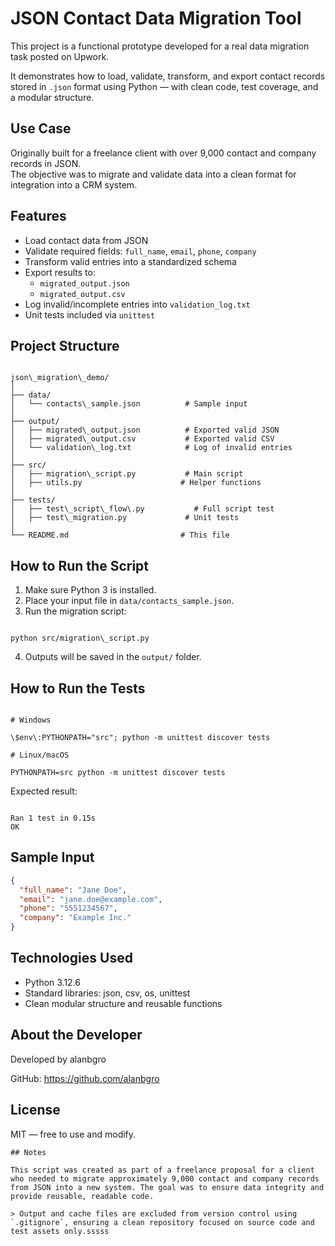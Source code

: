 # JSON Contact Data Migration Tool

This project is a functional prototype developed for a real data migration task posted on Upwork.

It demonstrates how to load, validate, transform, and export contact records stored in `.json` format using Python — with clean code, test coverage, and a modular structure.

## Use Case

Originally built for a freelance client with over 9,000 contact and company records in JSON.  
The objective was to migrate and validate data into a clean format for integration into a CRM system.

## Features

- Load contact data from JSON
- Validate required fields: `full_name`, `email`, `phone`, `company`
- Transform valid entries into a standardized schema
- Export results to:
  - `migrated_output.json`
  - `migrated_output.csv`
- Log invalid/incomplete entries into `validation_log.txt`
- Unit tests included via `unittest`

## Project Structure

```

json\_migration\_demo/
│
├── data/
│   └── contacts\_sample.json          # Sample input
│
├── output/
│   ├── migrated\_output.json          # Exported valid JSON
│   ├── migrated\_output.csv           # Exported valid CSV
│   └── validation\_log.txt            # Log of invalid entries
│
├── src/
│   ├── migration\_script.py           # Main script
│   ├── utils.py                      # Helper functions
│
├── tests/
│   ├── test\_script\_flow\.py           # Full script test
│   ├── test\_migration.py             # Unit tests
│
└── README.md                         # This file

```

## How to Run the Script

1. Make sure Python 3 is installed.
2. Place your input file in `data/contacts_sample.json`.
3. Run the migration script:

```

python src/migration\_script.py

```

4. Outputs will be saved in the `output/` folder.

## How to Run the Tests

```

# Windows

\$env\:PYTHONPATH="src"; python -m unittest discover tests

# Linux/macOS

PYTHONPATH=src python -m unittest discover tests

```

Expected result:

```

Ran 1 test in 0.15s
OK

````

## Sample Input

```json
{
  "full_name": "Jane Doe",
  "email": "jane.doe@example.com",
  "phone": "5551234567",
  "company": "Example Inc."
}
````

## Technologies Used

* Python 3.12.6
* Standard libraries: json, csv, os, unittest
* Clean modular structure and reusable functions

## About the Developer

Developed by alanbgro

GitHub: https://github.com/alanbgro

## License

MIT — free to use and modify.
```
## Notes

This script was created as part of a freelance proposal for a client who needed to migrate approximately 9,000 contact and company records from JSON into a new system. The goal was to ensure data integrity and provide reusable, readable code.

> Output and cache files are excluded from version control using `.gitignore`, ensuring a clean repository focused on source code and test assets only.sssss

